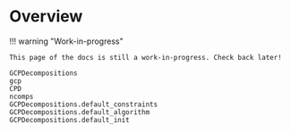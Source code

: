 # Overview

!!! warning "Work-in-progress"

    This page of the docs is still a work-in-progress. Check back later!

```@docs
GCPDecompositions
gcp
CPD
ncomps
GCPDecompositions.default_constraints
GCPDecompositions.default_algorithm
GCPDecompositions.default_init
```

